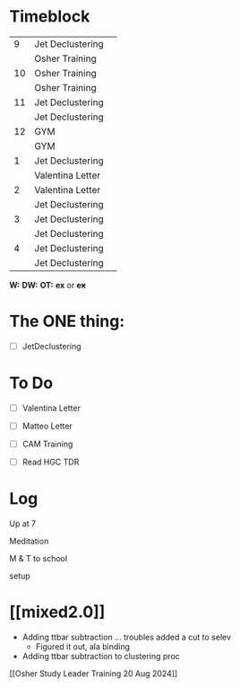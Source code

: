 # Timeblock

|     |                  |     |
| --- | ---------------- | --- |
| 9   | Jet Declustering |     |
|     | Osher Training   |     |
| 10  | Osher Training   |     |
|     | Osher Training   |     |
| 11  | Jet Declustering |     |
|     | Jet Declustering |     |
| 12  | GYM              |     |
|     | GYM              |     |
| 1   | Jet Declustering |     |
|     | Valentina Letter |     |
| 2   | Valentina Letter |     |
|     | Jet Declustering |     |
| 3   | Jet Declustering |     |
|     | Jet Declustering |     |
| 4   | Jet Declustering |     |
|     | Jet Declustering |     |

**W:**
**DW:**
**OT:**
**ex** or **~~ex~~**

# The ONE thing: 
- [ ] JetDeclustering



# To Do
- [ ] Valentina Letter
- [ ] Matteo Letter
- [ ] CAM Training
- [ ] Read HGC TDR


# Log

Up at 7 

Meditation

M & T to school

setup

# [[mixed2.0]]
- Adding ttbar subtraction ... troubles added a cut to selev
	- Figured it out, ala binding 
- Adding ttbar subtraction to clustering proc


[[Osher Study Leader Training 20 Aug 2024]]
